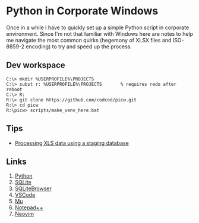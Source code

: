 # Python in Corporate Windows

Once in a while I have to quickly set up a simple Python script in corporate
environment. Since I'm not that familiar with Windows here are notes to help
me navigate the most common quirks (hegemony of XLSX files and ISO-8859-2
encoding) to try and speed up the process.


## Dev workspace

    C:\> mkdir %USERPROFILE%\PROJECTS
    C:\> subst r: %USERPROFILE%\PROJECTS       % requires redo after reboot
    C:\> R:
    R:\> git clone https://github.com/codcod/picw.git
    R:\> cd picw
    R:\picw> scripts/make_venv_here.bat


## Tips

- [Processing XLS data using a staging database](docs/process_xls_data_via_database.md)


## Links


1. [Python](https://www.python.org/ftp/python/3.10.4/python-3.10.4-amd64.exe)
1. [SQLite](https://sqlite.org/download.html)
1. [SQLiteBrowser](https://sqlitebrowser.org/dl/)
1. [VSCode](https://vscode-update.azurewebsites.net/latest/win32-x64-user/stable)
1. [Mu](https://codewith.mu/en/download)
1. [Notepad++](https://notepad-plus-plus.org/downloads/v8.4/)
1. [Neovim](https://github.com/neovim/neovim/releases/)

